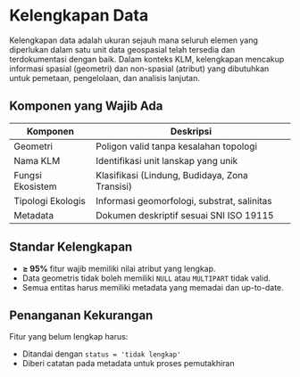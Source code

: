 # Kelengkapan Data

Kelengkapan data adalah ukuran sejauh mana seluruh elemen yang diperlukan dalam satu unit data geospasial telah tersedia dan terdokumentasi dengan baik. Dalam konteks KLM, kelengkapan mencakup informasi spasial (geometri) dan non-spasial (atribut) yang dibutuhkan untuk pemetaan, pengelolaan, dan analisis lanjutan.

## Komponen yang Wajib Ada

| Komponen            | Deskripsi                                               |
|---------------------|---------------------------------------------------------|
| Geometri            | Poligon valid tanpa kesalahan topologi                 |
| Nama KLM            | Identifikasi unit lanskap yang unik                    |
| Fungsi Ekosistem    | Klasifikasi (Lindung, Budidaya, Zona Transisi)         |
| Tipologi Ekologis   | Informasi geomorfologi, substrat, salinitas            |
| Metadata            | Dokumen deskriptif sesuai SNI ISO 19115               |

## Standar Kelengkapan

- **≥ 95%** fitur wajib memiliki nilai atribut yang lengkap.
- Data geometris tidak boleh memiliki `NULL` atau `MULTIPART` tidak valid.
- Semua entitas harus memiliki metadata yang memadai dan up-to-date.

## Penanganan Kekurangan

Fitur yang belum lengkap harus:
- Ditandai dengan `status = 'tidak lengkap'`
- Diberi catatan pada metadata untuk proses pemutakhiran
